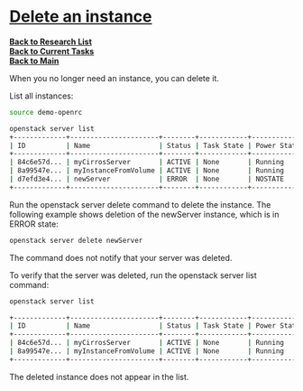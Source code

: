 # **[Delete an instance](https://docs.openstack.org/ocata/user-guide/cli-delete-an-instance.html)**

**[Back to Research List](../../../../research_list.md)**\
**[Back to Current Tasks](../../../../../a_status/current_tasks.md)**\
**[Back to Main](../../../../../README.md)**

When you no longer need an instance, you can delete it.

List all instances:

```bash
source demo-openrc

openstack server list
+-------------+----------------------+--------+------------+-------------+------------------+------------+
| ID          | Name                 | Status | Task State | Power State | Networks         | Image Name |
+-------------+----------------------+--------+------------+-------------+------------------+------------+
| 84c6e57d... | myCirrosServer       | ACTIVE | None       | Running     | private=10.0.0.3 | cirros     |
| 8a99547e... | myInstanceFromVolume | ACTIVE | None       | Running     | private=10.0.0.4 | ubuntu     |
| d7efd3e4... | newServer            | ERROR  | None       | NOSTATE     |                  | centos     |
+-------------+----------------------+--------+------------+-------------+------------------+------------+
```

Run the openstack server delete command to delete the instance. The following example shows deletion of the newServer instance, which is in ERROR state:

```bash
openstack server delete newServer
```

The command does not notify that your server was deleted.

To verify that the server was deleted, run the openstack server list command:

```bash
openstack server list

+-------------+----------------------+--------+------------+-------------+------------------+------------+
| ID          | Name                 | Status | Task State | Power State | Networks         | Image Name |
+-------------+----------------------+--------+------------+-------------+------------------+------------+
| 84c6e57d... | myCirrosServer       | ACTIVE | None       | Running     | private=10.0.0.3 | cirros     |
| 8a99547e... | myInstanceFromVolume | ACTIVE | None       | Running     | private=10.0.0.4 | ubuntu     |
+-------------+----------------------+--------+------------+-------------+------------------+------------+
```

The deleted instance does not appear in the list.
